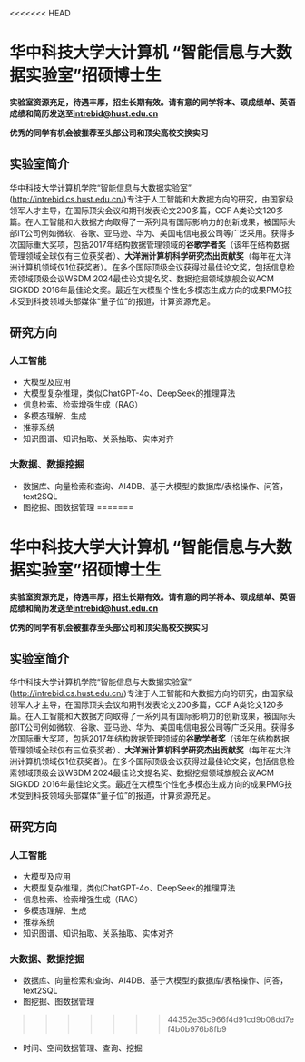 <<<<<<< HEAD
# 华中科技大学大计算机 “智能信息与大数据实验室”招硕博士生

**实验室资源充足，待遇丰厚，招生长期有效。请有意的同学将本、硕成绩单、英语成绩和简历发送至[intrebid@hust.edu.cn](mailto:intrebid@hust.edu.cn)**

**优秀的同学有机会被推荐至头部公司和顶尖高校交换实习**

 

## 实验室简介

华中科技大学计算机学院“智能信息与大数据实验室” (http://intrebid.cs.hust.edu.cn/)专注于人工智能和大数据方向的研究，由国家级领军人才主导，在国际顶尖会议和期刊发表论文200多篇，CCF A类论文120多篇。在人工智能和大数据方向取得了一系列具有国际影响力的创新成果，被国际头部IT公司例如微软、谷歌、亚马逊、华为、美国电信电报公司等广泛采用。获得多次国际重大奖项，包括2017年结构数据管理领域的**谷歌学者奖**（该年在结构数据管理领域全球仅有三位获奖者）、**大洋洲计算机科学研究杰出贡献奖**（每年在大洋洲计算机领域仅1位获奖者）。在多个国际顶级会议获得过最佳论文奖，包括信息检索领域顶级会议WSDM 2024最佳论文提名奖、数据挖掘领域旗舰会议ACM SIGKDD 2016年最佳论文奖。最近在大模型个性化多模态生成方向的成果PMG技术受到科技领域头部媒体“量子位”的报道，计算资源充足。

 

## 研究方向

### 人工智能

- 大模型及应用
- 大模型复杂推理，类似ChatGPT-4o、DeepSeek的推理算法
- 信息检索、检索增强生成（RAG）
- 多模态理解、生成
- 推荐系统
- 知识图谱、知识抽取、关系抽取、实体对齐

 

### 大数据、数据挖掘

- 数据库、向量检索和查询、AI4DB、基于大模型的数据库/表格操作、问答，text2SQL
- 图挖掘、图数据管理
=======
# 华中科技大学大计算机 “智能信息与大数据实验室”招硕博士生

**实验室资源充足，待遇丰厚，招生长期有效。请有意的同学将本、硕成绩单、英语成绩和简历发送至[intrebid@hust.edu.cn](mailto:intrebid@hust.edu.cn)**

**优秀的同学有机会被推荐至头部公司和顶尖高校交换实习**

 

## 实验室简介

华中科技大学计算机学院“智能信息与大数据实验室” (http://intrebid.cs.hust.edu.cn/)专注于人工智能和大数据方向的研究，由国家级领军人才主导，在国际顶尖会议和期刊发表论文200多篇，CCF A类论文120多篇。在人工智能和大数据方向取得了一系列具有国际影响力的创新成果，被国际头部IT公司例如微软、谷歌、亚马逊、华为、美国电信电报公司等广泛采用。获得多次国际重大奖项，包括2017年结构数据管理领域的**谷歌学者奖**（该年在结构数据管理领域全球仅有三位获奖者）、**大洋洲计算机科学研究杰出贡献奖**（每年在大洋洲计算机领域仅1位获奖者）。在多个国际顶级会议获得过最佳论文奖，包括信息检索领域顶级会议WSDM 2024最佳论文提名奖、数据挖掘领域旗舰会议ACM SIGKDD 2016年最佳论文奖。最近在大模型个性化多模态生成方向的成果PMG技术受到科技领域头部媒体“量子位”的报道，计算资源充足。

 

## 研究方向

### 人工智能

- 大模型及应用
- 大模型复杂推理，类似ChatGPT-4o、DeepSeek的推理算法
- 信息检索、检索增强生成（RAG）
- 多模态理解、生成
- 推荐系统
- 知识图谱、知识抽取、关系抽取、实体对齐

 

### 大数据、数据挖掘

- 数据库、向量检索和查询、AI4DB、基于大模型的数据库/表格操作、问答，text2SQL
- 图挖掘、图数据管理
>>>>>>> 44352e35c966f4d91cd9b08dd7ef4b0b976b8fb9
- 时间、空间数据管理、查询、挖掘